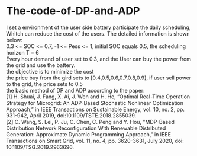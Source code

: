 # The-code-of-DP-and-ADP
I set a environment of the user side battery participate the daily scheduling, Whitch can reduce the cost of the users. The detailed information is shown below:  
0.3 <= SOC <= 0.7,   -1 <= Pess <= 1,  initial SOC equals 0.5,  the scheduling horizon T = 6  
Every hour demand of user set to 0.3, and the User can buy the power from the grid and use the battery.  
the objective is to minimize the cost  
the price buy from the gird sets to [0.4,0.5,0.6,0.7,0.8,0.9], if user sell power to the grid, the price sets to 0.5  
the basic method of DP and ADP according to the paper:  
[1] H. Shuai, J. Fang, X. Ai, J. Wen and H. He, “Optimal Real-Time Operation Strategy for Microgrid: An ADP-Based Stochastic Nonlinear Optimization Approach,” in IEEE Transactions on Sustainable Energy, vol. 10, no. 2, pp. 931-942, April 2019, doi:10.1109/TSTE.2018.2855039.  
[2] C. Wang, S. Lei, P. Ju, C. Chen, C. Peng and Y. Hou, "MDP-Based Distribution Network Reconfiguration With Renewable Distributed Generation: Approximate Dynamic Programming Approach," in IEEE Transactions on Smart Grid, vol. 11, no. 4, pp. 3620-3631, July 2020, doi: 10.1109/TSG.2019.2963696.

